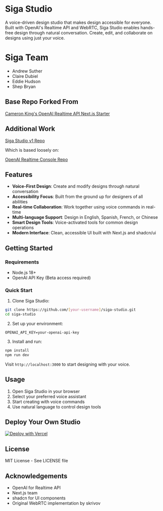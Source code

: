 # Siga Studio
A voice-driven design studio that makes design accessible for everyone. Built with OpenAI's Realtime API and WebRTC, Siga Studio enables hands-free design through natural conversation. Create, edit, and collaborate on designs using just your voice.

# Siga Team
- Andrew Suther
- Claire Dubiel
- Eddie Hudson
- Shep Bryan

## Base Repo Forked From
[Cameron King's OpenAI Realtime API Next.js Starter](https://github.com/cameronking4/openai-realtime-api-nextjs)

## Additional Work
[Siga Studio v1 Repo](https://github.com/diveddie/siga-studio-v1)

Which is based loosely on:

[OpenAI Realtime Console Repo](https://github.com/openai/openai-realtime-console/tree/websockets)



## Features
- **Voice-First Design**: Create and modify designs through natural conversation
- **Accessibility Focus**: Built from the ground up for designers of all abilities
- **Real-time Collaboration**: Work together using voice commands in real-time
- **Multi-language Support**: Design in English, Spanish, French, or Chinese
- **Smart Design Tools**: Voice-activated tools for common design operations
- **Modern Interface**: Clean, accessible UI built with Next.js and shadcn/ui

## Getting Started

### Requirements
- Node.js 18+
- OpenAI API Key (Beta access required)

### Quick Start

1. Clone Siga Studio:
```bash
git clone https://github.com/[your-username]/siga-studio.git
cd siga-studio
```

2. Set up your environment:
```env
OPENAI_API_KEY=your-openai-api-key
```

3. Install and run:
```bash
npm install
npm run dev
```

Visit `http://localhost:3000` to start designing with your voice.

## Usage
1. Open Siga Studio in your browser
2. Select your preferred voice assistant
3. Start creating with voice commands
4. Use natural language to control design tools

## Deploy Your Own Studio
[![Deploy with Vercel](https://vercel.com/button)](https://vercel.com/new/clone?repository-url=https%3A%2F%2Fgithub.com%2F[your-username]%2Fsiga-studio)

## License
MIT License - See LICENSE file

## Acknowledgements
- OpenAI for Realtime API
- Next.js team
- shadcn for UI components
- Original WebRTC implementation by skrivov
